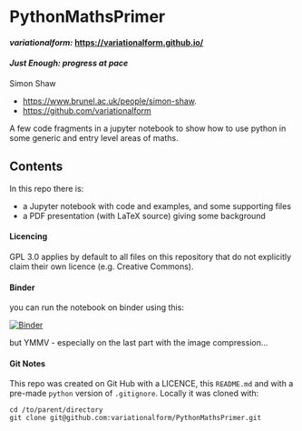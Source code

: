 # PythonMathsPrimer

#### *variationalform:* <https://variationalform.github.io/>
#### *Just Enough: progress at pace*


Simon Shaw

- <https://www.brunel.ac.uk/people/simon-shaw>.
- <https://github.com/variationalform>


A few code fragments in a jupyter notebook to show how to use python in some generic and entry level areas of maths. 


## Contents

In this repo there is:

- a Jupyter notebook with code and examples, and some supporting files
- a PDF presentation (with LaTeX source) giving some background


#### Licencing

GPL 3.0 applies by default to all files on this repository that do not explicitly 
claim their own licence (e.g. Creative Commons).


#### Binder

you can run the notebook on binder using this:

[![Binder](https://mybinder.org/badge_logo.svg)](https://mybinder.org/v2/gh/variationalform/PythonMathsPrimer/HEAD)
 
but YMMV - especially on the last part with the image compression...



#### Git Notes

This repo was created on Git Hub with a LICENCE, this `README.md` and with a 
pre-made `python` version of `.gitignore`. Locally it was cloned with:

```
cd /to/parent/directory
git clone git@github.com:variationalform/PythonMathsPrimer.git
```
